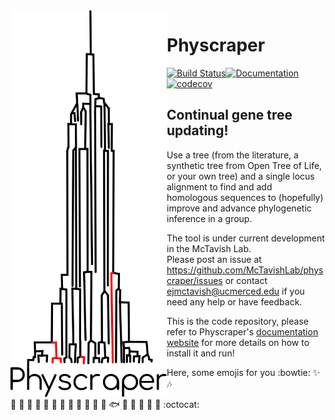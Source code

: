 <img align="left" width="250" src="https://raw.githubusercontent.com/McTavishLab/physcraper/main/docs/physcraper.svg">

# Physcraper

[![Build Status](https://travis-ci.org/McTavishLab/physcraper.svg?branch=main)](https://travis-ci.org/McTavishLab/physcraper)[![Documentation](https://readthedocs.org/projects/physcraper/badge/?version=latest&style=flat)](https://physcraper.readthedocs.io/en/latest/)[![codecov](https://codecov.io/gh/McTavishLab/physcraper/branch/main/graph/badge.svg)](https://codecov.io/gh/McTavishLab/physcraper)


<p></p>

<p></p>

## Continual gene tree updating!

Use a tree (from the literature, a synthetic tree from Open Tree of Life, or your own tree) and a single locus alignment to find and add homologous sequences to (hopefully) improve and advance phylogenetic inference in a group.


The tool is under current development in the McTavish Lab.   
Please post an issue at https://github.com/McTavishLab/physcraper/issues or contact ejmctavish@ucmerced.edu if you need any help or have feedback.

This is the code repository, please refer to Physcraper's [documentation website](https://physcraper.readthedocs.io/en/latest/) for more details on how to install it and run!

Here, some emojis for you :bowtie: :sparkles: :notes:


:hamster: :palm_tree: :frog: :ear_of_rice: :panda_face: :tulip: :octopus: :blossom: :whale: :mushroom: :ant: :cactus: :fish: :maple_leaf: :water_buffalo: 🦠 :shell: :bug: :octocat:
